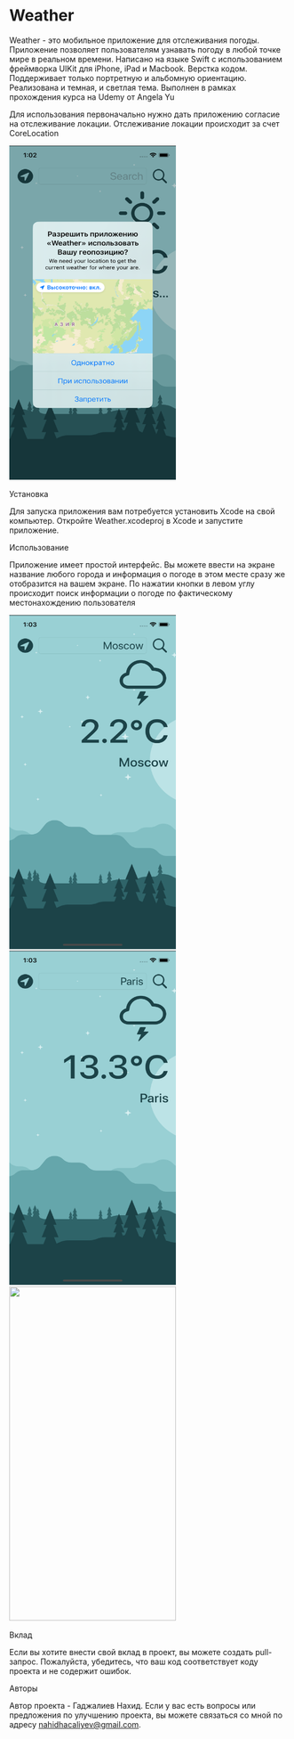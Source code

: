 # Weather

Weather - это мобильное приложение для отслеживания погоды. Приложение позволяет пользователям узнавать погоду в любой точке мире в реальном времени.
Написано на языке Swift с использованием фреймворка UIKit для iPhone, iPad и Macbook. Верстка кодом. Поддерживает только портретную и альбомную ориентацию. Реализована и темная, и светлая тема. Выполнен в рамках прохождения курса на Udemy от Angela Yu

Для использования первоначально нужно дать приложению согласие на отслеживание локации. Отслеживание локации происходит за счет CoreLocation

<img src="https://github.com/NakhidGadzhaliev/Weather/blob/main/Запрос.png" width="300" height="600">

Установка

Для запуска приложения вам потребуется установить Xcode на свой компьютер. Откройте Weather.xcodeproj в Xcode и запустите приложение.

Использование

Приложение имеет простой интерфейс. Вы можете ввести на экране название любого города и информация о погоде в этом месте сразу же отобразится на вашем экране. По нажатии кнопки в левом углу происходит поиск информации о погоде по фактическому местонахождению пользователя

<img src="https://github.com/NakhidGadzhaliev/Weather/blob/main/Москва.png" width="300" height="600"> <img src="https://github.com/NakhidGadzhaliev/Weather/blob/main/Париж.png" width="300" height="600"> <img src="https://github.com/NakhidGadzhaliev/Weather/blob/main/Дубай.png" width="300" height="600">

Вклад

Если вы хотите внести свой вклад в проект, вы можете создать pull-запрос. Пожалуйста, убедитесь, что ваш код соответствует коду проекта и не содержит ошибок.

Авторы

Автор проекта - Гаджалиев Нахид. Если у вас есть вопросы или предложения по улучшению проекта, вы можете связаться со мной по адресу nahidhacaliyev@gmail.com.
